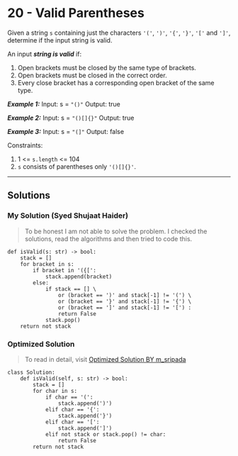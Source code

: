# 20 - Valid Parentheses

Given a string `s` containing just the characters `'('`, `')'`, `'{'`, `'}'`, `'['` and `']'`, determine if the input string is valid.

An input ***string is valid*** if:

1. Open brackets must be closed by the same type of brackets.
2. Open brackets must be closed in the correct order.
3. Every close bracket has a corresponding open bracket of the same type.
 

***Example 1:***
Input: s = `"()"`
Output: true

***Example 2:***
Input: s = `"()[]{}"`
Output: true

***Example 3:***
Input: s = `"(]"`
Output: false
 
Constraints:

1. 1 <= `s.length` <= 104
2. `s` consists of parentheses only `'()[]{}'`.

---

## Solutions

### My Solution (Syed Shujaat Haider)

> To be honest I am not able to solve the problem. I checked the solutions, read the algorithms and then tried to code this.

```
def isValid(s: str) -> bool:
    stack = []
    for bracket in s:
        if bracket in '({[':
            stack.append(bracket)
        else:
            if stack == [] \
                or (bracket == ')' and stack[-1] != '(') \
                or (bracket == '}' and stack[-1] != '{') \
                or (bracket == ']' and stack[-1] != '[') :
                return False
            stack.pop()
    return not stack
```

### Optimized Solution

> To read in detail, visit [Optimized Solution BY m_sripada](https://leetcode.com/problems/valid-parentheses/solutions/4499805/easy-and-explained/)

```
class Solution:
    def isValid(self, s: str) -> bool:
        stack = []
        for char in s:
            if char == '(':
                stack.append(')')
            elif char == '{':
                stack.append('}')
            elif char == '[':
                stack.append(']')
            elif not stack or stack.pop() != char:
                return False
        return not stack
```